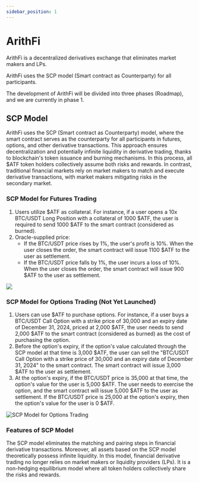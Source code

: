 ```yaml
---
sidebar_position: 1
---
```


# ArithFi

ArithFi is a decentralized derivatives exchange that eliminates market makers and LPs.

ArithFi uses the SCP model (Smart contract as Counterparty) for all participants.

The development of ArithFi will be divided into three phases (Roadmap), and we are currently in phase 1.

## SCP Model

ArithFi uses the SCP (Smart contract as Counterparty) model, where the smart contract serves as the counterparty for all participants in futures, options, and other derivative transactions. This approach ensures decentralization and potentially infinite liquidity in derivative trading, thanks to blockchain's token issuance and burning mechanisms. In this process, all $ATF token holders collectively assume both risks and rewards. In contrast, traditional financial markets rely on market makers to match and execute derivative transactions, with market makers mitigating risks in the secondary market.

### SCP Model for Futures Trading

1. Users utilize $ATF as collateral. For instance, if a user opens a 10x BTC/USDT Long Position with a collateral of 1000 $ATF, the user is required to send 1000 $ATF to the smart contract (considered as burned).
2. Oracle-supplied price:
   - If the BTC/USDT price rises by 1%, the user's profit is 10%. When the user closes the order, the smart contract will issue 1100 $ATF to the user as settlement.
   - If the BTC/USDT price falls by 1%, the user incurs a loss of 10%. When the user closes the order, the smart contract will issue 900 $ATF to the user as settlement.
  
<img src=“https://nftstorage.link/ipfs/bafkreick2dsenxqugh3lknwosfck5o3axn7nzshb7qxoqmlmae7pwkkdum” width=“50%” />

### **SCP Model for Options Trading (Not Yet Launched)**

1. Users can use $ATF to purchase options. For instance, if a user buys a BTC/USDT Call Option with a strike price of 30,000 and an expiry date of December 31, 2024, priced at 2,000 $ATF, the user needs to send 2,000 $ATF to the smart contract (considered as burned) as the cost of purchasing the option.
2. Before the option's expiry, if the option's value calculated through the SCP model at that time is 3,000 $ATF, the user can sell the "BTC/USDT Call Option with a strike price of 30,000 and an expiry date of December 31, 2024" to the smart contract. The smart contract will issue 3,000 $ATF to the user as settlement.
3. At the option's expiry, if the BTC/USDT price is 35,000 at that time, the option's value for the user is 5,000 $ATF. The user needs to exercise the option, and the smart contract will issue 5,000 $ATF to the user as settlement. If the BTC/USDT price is 25,000 at the option's expiry, then the option's value for the user is 0 $ATF.

   
![SCP Model for Options Trading](https://nftstorage.link/ipfs/bafkreideq2fxtgpkeouvp6x3h6wewo7adkqzptwdoxrpvcfglz2qmgkxba)



### Features of SCP Model

The SCP model eliminates the matching and pairing steps in financial derivative transactions. Moreover, all assets based on the SCP model theoretically possess infinite liquidity. In this model, financial derivative trading no longer relies on market makers or liquidity providers (LPs). It is a non-hedging equilibrium model where all token holders collectively share the risks and rewards.
